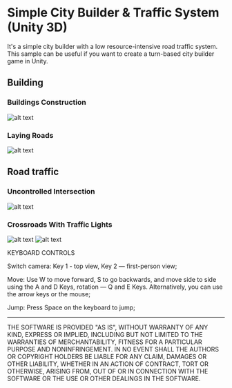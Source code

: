 # Simple City Builder & Traffic System (Unity 3D)
It's a simple city builder with a low resource-intensive road traffic system. This sample can be useful if you want to create a turn-based city builder game in Unity.

## Building ##
### Buildings Construction ###
![alt text](https://github.com/imaxs/CityBuilder-and-Traffic-System/blob/master/Images/5.gif)

### Laying Roads ###
![alt text](https://github.com/imaxs/CityBuilder-and-Traffic-System/blob/master/Images/4.gif)

## Road traffic ##
### Uncontrolled Intersection ###
![alt text](https://github.com/imaxs/CityBuilder-and-Traffic-System/blob/master/Images/Img01.gif)

### Crossroads With Traffic Lights ###
![alt text](https://github.com/imaxs/CityBuilder-and-Traffic-System/blob/master/Images/img02.gif)
![alt text](https://github.com/imaxs/CityBuilder-and-Traffic-System/blob/master/Images/Img03.gif)

KEYBOARD CONTROLS

Switch camera: Key 1 - top view, Key 2 — first-person view;

Move: Use W to move forward, S to go backwards, and move side to side using the A and D Keys, rotation — Q and E Keys. Alternatively, you can use the arrow keys or the mouse;

Jump: Press Space on the keyboard to jump;

---
THE SOFTWARE IS PROVIDED "AS IS", WITHOUT WARRANTY OF ANY KIND, EXPRESS OR IMPLIED, INCLUDING BUT NOT LIMITED TO THE WARRANTIES OF MERCHANTABILITY, FITNESS FOR A PARTICULAR PURPOSE AND NONINFRINGEMENT. IN NO EVENT SHALL THE AUTHORS OR COPYRIGHT HOLDERS BE LIABLE FOR ANY CLAIM, DAMAGES OR OTHER LIABILITY, WHETHER IN AN ACTION OF CONTRACT, TORT OR OTHERWISE, ARISING FROM, OUT OF OR IN CONNECTION WITH THE SOFTWARE OR THE USE OR OTHER DEALINGS IN THE SOFTWARE.
